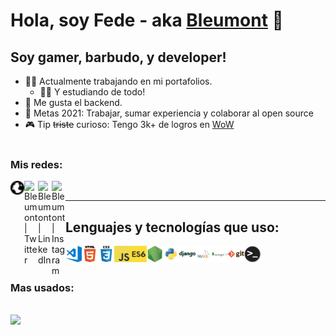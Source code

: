 # Hola, soy Fede - aka [Bleumont][website] 👋

## Soy gamer, barbudo, y developer!

- 👷‍♂️ Actualmente trabajando en mi portafolios.
  - 👨‍💻 Y estudiando de todo!
- 🐙 Me gusta el backend.
- 🥅 Metas 2021: Trabajar, sumar experiencia y colaborar al open source
- 🎮 Tip ~~triste~~ curioso: Tengo 3k+ de logros en [WoW]
  <br/><br/>

### Mis redes:

[<img align="left" alt="Bleumont | Web" width="22px" src="https://raw.githubusercontent.com/iconic/open-iconic/master/svg/globe.svg" />][website] [<img align="left" alt="Bleumont | Twitter" width="22px" src="https://cdn.jsdelivr.net/npm/simple-icons@v3/icons/twitter.svg" />][twitter] [<img align="left" alt="Bleumont | LinkedIn" width="22px" src="https://cdn.jsdelivr.net/npm/simple-icons@v3/icons/linkedin.svg" />][linkedin] [<img align="left" alt="Bleumont | Instagram" width="22px" src="https://cdn.jsdelivr.net/npm/simple-icons@v3/icons/instagram.svg" />][instagram]

<br/>

---

## Lenguajes y tecnologías que uso:

<img align="left" alt="Visual Studio Code" width="26px" src="https://raw.githubusercontent.com/github/explore/80688e429a7d4ef2fca1e82350fe8e3517d3494d/topics/visual-studio-code/visual-studio-code.png" />
<img align="left" alt="HTML5" width="26px" src="https://raw.githubusercontent.com/github/explore/80688e429a7d4ef2fca1e82350fe8e3517d3494d/topics/html/html.png" />
<img align="left" alt="CSS3" width="26px" src="https://raw.githubusercontent.com/github/explore/80688e429a7d4ef2fca1e82350fe8e3517d3494d/topics/css/css.png" />
<img align="left" alt="JavaScript" width="26px" src="https://raw.githubusercontent.com/github/explore/80688e429a7d4ef2fca1e82350fe8e3517d3494d/topics/javascript/javascript.png" />
<img align="left" alt="ES6" width="26px" src="https://raw.githubusercontent.com/github/explore/80688e429a7d4ef2fca1e82350fe8e3517d3494d/topics/es6/es6.png" />
<img align="left" alt="Node.js" width="26px" src="https://raw.githubusercontent.com/github/explore/80688e429a7d4ef2fca1e82350fe8e3517d3494d/topics/nodejs/nodejs.png" />
<img align="left" alt="Python" width="26px" src="https://raw.githubusercontent.com/github/explore/80688e429a7d4ef2fca1e82350fe8e3517d3494d/topics/python/python.png" />
<img align="left" alt="Django" width="26px" src="https://raw.githubusercontent.com/github/explore/80688e429a7d4ef2fca1e82350fe8e3517d3494d/topics/django/django.png" />
<img align="left" alt="MySQL" width="26px" src="https://raw.githubusercontent.com/github/explore/80688e429a7d4ef2fca1e82350fe8e3517d3494d/topics/mysql/mysql.png" />
<img align="left" alt="MongoDB" width="26px" src="https://raw.githubusercontent.com/github/explore/80688e429a7d4ef2fca1e82350fe8e3517d3494d/topics/mongodb/mongodb.png" />
<img align="left" alt="Git" width="26px" src="https://raw.githubusercontent.com/github/explore/80688e429a7d4ef2fca1e82350fe8e3517d3494d/topics/git/git.png" />
<img align="left" alt="Terminal" width="26px" src="https://raw.githubusercontent.com/github/explore/80688e429a7d4ef2fca1e82350fe8e3517d3494d/topics/terminal/terminal.png" />

<br />
<br />

### Mas usados:

<br/>

<img src="https://github-readme-stats.vercel.app/api/top-langs/?username=bleumont&exclude_repo=github-readme-stats,bleumont.github.io"/>

[website]: https://bleumont.github.io/
[twitter]: https://twitter.com/fedecanete_dev
[instagram]: https://instagram.com/fedecanete.dev
[linkedin]: https://linkedin.com/in/bleumont
[wow]: https://worldofwarcraft.com/es-mx/character/us/quelthalas/deathrattle

